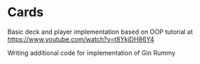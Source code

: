 # Cards
Basic deck and player implementation based on OOP tutorial at https://www.youtube.com/watch?v=t8YkjDH86Y4

Writing additional code for implementation of Gin Rummy
